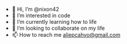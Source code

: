 - 👋 Hi, I’m @nixon42
- 👀 I’m interested in code
- 🌱 I’m currently learning how to life
- 💞️ I’m looking to collaborate on my life
- 📫 How to reach me aliepcahyo@gmail.com

<!---
nixon42/nixon42 is a ✨ special ✨ repository because its `README.md` (this file) appears on your GitHub profile.
You can click the Preview link to take a look at your changes.
--->

